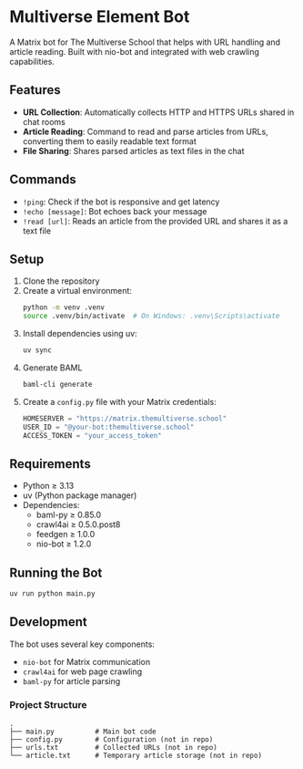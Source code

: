 # Multiverse Element Bot

A Matrix bot for The Multiverse School that helps with URL handling and article reading. Built with nio-bot and integrated with web crawling capabilities.

## Features

- **URL Collection**: Automatically collects HTTP and HTTPS URLs shared in chat rooms
- **Article Reading**: Command to read and parse articles from URLs, converting them to easily readable text format
- **File Sharing**: Shares parsed articles as text files in the chat

## Commands

- `!ping`: Check if the bot is responsive and get latency
- `!echo [message]`: Bot echoes back your message
- `!read [url]`: Reads an article from the provided URL and shares it as a text file

## Setup

1. Clone the repository
2. Create a virtual environment:
   ```bash
   python -m venv .venv
   source .venv/bin/activate  # On Windows: .venv\Scripts\activate
   ```
3. Install dependencies using uv:
   ```bash
   uv sync
   ```
4. Generate BAML
   ```bash
   baml-cli generate
   ```
5. Create a `config.py` file with your Matrix credentials:
   ```python
   HOMESERVER = "https://matrix.themultiverse.school"
   USER_ID = "@your-bot:themultiverse.school"
   ACCESS_TOKEN = "your_access_token"
   ```

## Requirements

- Python ≥ 3.13
- uv (Python package manager)
- Dependencies:
  - baml-py ≥ 0.85.0
  - crawl4ai ≥ 0.5.0.post8
  - feedgen ≥ 1.0.0
  - nio-bot ≥ 1.2.0

## Running the Bot

```bash
uv run python main.py
```

## Development

The bot uses several key components:
- `nio-bot` for Matrix communication
- `crawl4ai` for web page crawling
- `baml-py` for article parsing

### Project Structure

```
.
├── main.py          # Main bot code
├── config.py        # Configuration (not in repo)
├── urls.txt         # Collected URLs (not in repo)
└── article.txt      # Temporary article storage (not in repo)
```
